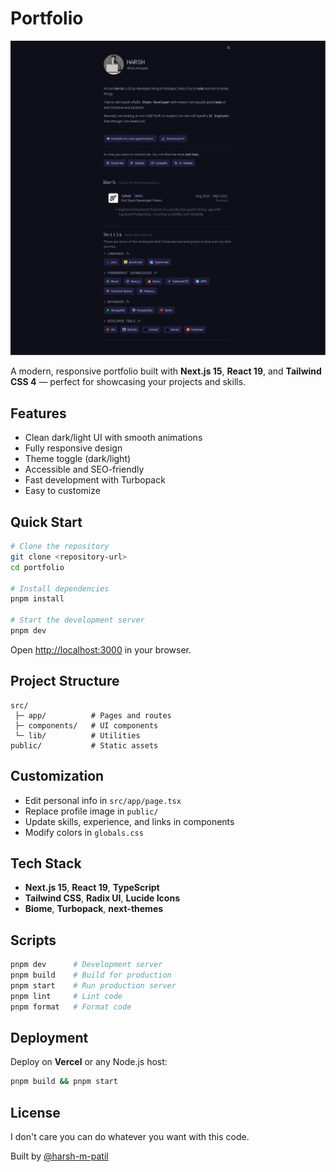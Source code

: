 # Portfolio

![Preview](./assets/preview.png)

A modern, responsive portfolio built with **Next.js 15**, **React 19**, and **Tailwind CSS 4** — perfect for showcasing your projects and skills.

## Features

* Clean dark/light UI with smooth animations
* Fully responsive design
* Theme toggle (dark/light)
* Accessible and SEO-friendly
* Fast development with Turbopack
* Easy to customize

## Quick Start

```bash
# Clone the repository
git clone <repository-url>
cd portfolio

# Install dependencies
pnpm install

# Start the development server
pnpm dev
```

Open [http://localhost:3000](http://localhost:3000) in your browser.

## Project Structure

```
src/
 ├─ app/          # Pages and routes
 ├─ components/   # UI components
 └─ lib/          # Utilities
public/           # Static assets
```

## Customization

* Edit personal info in `src/app/page.tsx`
* Replace profile image in `public/`
* Update skills, experience, and links in components
* Modify colors in `globals.css`

## Tech Stack

* **Next.js 15**, **React 19**, **TypeScript**
* **Tailwind CSS**, **Radix UI**, **Lucide Icons**
* **Biome**, **Turbopack**, **next-themes**

## Scripts

```bash
pnpm dev      # Development server
pnpm build    # Build for production
pnpm start    # Run production server
pnpm lint     # Lint code
pnpm format   # Format code
```

## Deployment

Deploy on **Vercel** or any Node.js host:

```bash
pnpm build && pnpm start
```

## License
I don't care you can do whatever you want with this code.

Built by [@harsh-m-patil](https://github.com/harsh-m-patil)

